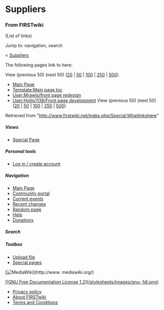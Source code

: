 # Suppliers

### From FIRSTwiki

(List of links)

Jump to: navigation, search

&lt; [Suppliers](/index.php?title=Suppliers&redirect=no "Suppliers" )  

The following pages link to here:

View (previous 50) (next 50)
([20](/index.php?title=Special:Whatlinkshere/Suppliers&limit=20&from=0
"Special:Whatlinkshere/Suppliers" ) |
[50](/index.php?title=Special:Whatlinkshere/Suppliers&limit=50&from=0
"Special:Whatlinkshere/Suppliers" ) |
[100](/index.php?title=Special:Whatlinkshere/Suppliers&limit=100&from=0
"Special:Whatlinkshere/Suppliers" ) |
[250](/index.php?title=Special:Whatlinkshere/Suppliers&limit=250&from=0
"Special:Whatlinkshere/Suppliers" ) |
[500](/index.php?title=Special:Whatlinkshere/Suppliers&limit=500&from=0
"Special:Whatlinkshere/Suppliers" )).

  * [Main Page](/index.php/Main_Page "Main Page" )
  * [Template:Main page toc](/index.php/Template:Main_page_toc "Template:Main page toc" )
  * [User:Mrawls/front page redesign](/index.php/User:Mrawls/front_page_redesign "User:Mrawls/front page redesign" )
  * [User:Hollis1138/Front page development](/index.php/User:Hollis1138/Front_page_development "User:Hollis1138/Front page development" )
View (previous 50) (next 50)
([20](/index.php?title=Special:Whatlinkshere/Suppliers&limit=20&from=0
"Special:Whatlinkshere/Suppliers" ) |
[50](/index.php?title=Special:Whatlinkshere/Suppliers&limit=50&from=0
"Special:Whatlinkshere/Suppliers" ) |
[100](/index.php?title=Special:Whatlinkshere/Suppliers&limit=100&from=0
"Special:Whatlinkshere/Suppliers" ) |
[250](/index.php?title=Special:Whatlinkshere/Suppliers&limit=250&from=0
"Special:Whatlinkshere/Suppliers" ) |
[500](/index.php?title=Special:Whatlinkshere/Suppliers&limit=500&from=0
"Special:Whatlinkshere/Suppliers" )).

Retrieved from "<http://www.firstwiki.net/index.php/Special:Whatlinkshere>"

##### Views

  * [Special Page](/index.php/Special:Whatlinkshere/Suppliers)

##### Personal tools

  * [Log in / create account](/index.php?title=Special:Userlogin&returnto=Special:Whatlinkshere)

[](/index.php/Main_Page "Main Page" )

##### Navigation

  * [Main Page](/index.php/Main_Page)
  * [Community portal](/index.php/FIRSTwiki:Community_portal)
  * [Current events](/index.php/Current_events)
  * [Recent changes](/index.php/Special:Recentchanges)
  * [Random page](/index.php/Special:Random)
  * [Help](/index.php/Help:Contents)
  * [Donations](/index.php/FIRSTwiki:Site_support)

##### Search



##### Toolbox

  * [Upload file](/index.php/Special:Upload)
  * [Special pages](/index.php/Special:Specialpages)

[![MediaWiki](/skins/common/images/poweredby_mediawiki_88x31.png)](http://www.
mediawiki.org/)

[![GNU Free Documentation License 1.2](/stylesheets/images/gnu-
fdl.png)](http://www.gnu.org/copyleft/fdl.html)

  * [Privacy policy](/index.php/FIRSTwiki:Privacy_policy "FIRSTwiki:Privacy policy" )
  * [About FIRSTwiki](/index.php/FIRSTwiki:About "FIRSTwiki:About" )
  * [Terms and Conditions](/index.php/FIRSTwiki:Terms_and_conditions "FIRSTwiki:Terms and conditions" )

